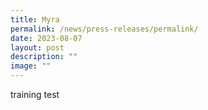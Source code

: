 ```yaml
---
title: Myra
permalink: /news/press-releases/permalink/
date: 2023-08-07
layout: post
description: ""
image: ""
---
```

training test